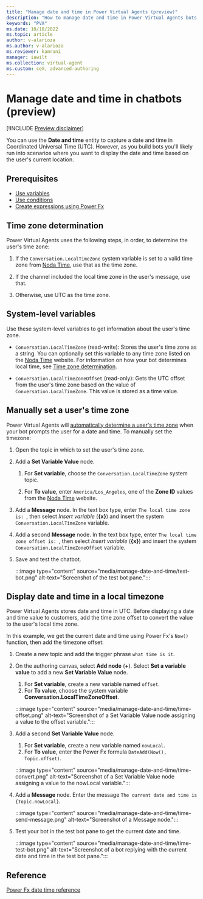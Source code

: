 ```yaml
---
title: "Manage date and time in Power Virtual Agents (preview)"
description: "How to manage date and time in Power Virtual Agents bots."
keywords: "PVA"
ms.date: 10/10/2022
ms.topic: article
author: v-alarioza
ms.author: v-alarioza
ms.reviewer: kamrani
manager: iawilt
ms.collection: virtual-agent
ms.custom: ceX, advanced-authoring
---
```


# Manage date and time in chatbots (preview)

[!INCLUDE [Preview disclaimer](includes/public-preview-disclaimer.md)]

You can use the **Date and time** entity to capture a date and time in Coordinated Universal Time (UTC). However, as you build bots you'll likely run into scenarios where you want to display the date and time based on the user's current location.

## Prerequisites

- [Use variables](authoring-variables.md)
- [Use conditions](authoring-using-conditions.md)
- [Create expressions using Power Fx](advanced-power-fx.md)

## Time zone determination

Power Virtual Agents uses the following steps, in order, to determine the user's time zone:

1. If the `Conversation.LocalTimeZone` system variable is set to a valid time zone from [Noda Time][], use that as the time zone.

1. If the channel included the local time zone in the user's message, use that.

1. Otherwise, use UTC as the time zone.

## System-level variables

Use these system-level variables to get information about the user's time zone.

- `Conversation.LocalTimeZone` (read-write): Stores the user's time zone as a string. You can optionally set this variable to any time zone listed on the [Noda Time][] website. For information on how your bot determines local time, see [Time zone determination](#time-zone-determination).

- `Conversation.LocalTimeZoneOffset` (read-only): Gets the UTC offset from the user's time zone based on the value of `Conversation.LocalTimeZone`. This value is stored as a time value.

[Noda Time]: https://nodatime.org/timezones

## Manually set a user's time zone

Power Virtual Agents will [automatically determine a user's time zone](#time-zone-determination) when your bot prompts the user for a date and time. To manually set the timezone:

1. Open the topic in which to set the user's time zone.

1. Add a **Set Variable Value** node.

    1. For **Set variable**, choose the `Conversation.LocalTimeZone` system topic.

    1. For **To value**, enter `America/Los_Angeles`, one of the **Zone ID** values from the [Noda Time][] website.

1. Add a **Message** node. In the text box type, enter `The local time zone is: `, then select _Insert variable_ (**{x}**) and insert the system `Conversation.LocalTimeZone` variable.

1. Add a second **Message** node. In the text box type, enter `The local time zone offset is: `, then select _Insert variable_ (**{x}**) and insert the system `Conversation.LocalTimeZoneOffset` variable.

1. Save and test the chatbot.

    :::image type="content" source="media/manage-date-and-time/test-bot.png" alt-text="Screenshot of the test bot pane.":::

## Display date and time in a local timezone

Power Virtual Agents stores date and time in UTC. Before displaying a date and time value to customers, add the time zone offset to convert the value to the user's local time zone.

In this example, we get the current date and time using Power Fx's `Now()` function, then add the timezone offset:

<!-- At time of writing, there was no way to use the Conversation.LocalTimeZoneOffset system variable directly in a Power Fx formula. As a workaround, the following instructions have you use a Set Variable Vale node to create a new variable and assign it to the value of Conversation.LocalTimeZoneOffset  -->

1. Create a new topic and add the trigger phrase `what time is it`.

1. On the authoring canvas, select **Add node** (**+**). Select **Set a variable value** to add a new **Set Variable Value** node.
    1. For **Set variable**, create a new variable named `offset`.
    1. For **To value**, choose the system variable **Conversation.LocalTimeZoneOffset**.

    :::image type="content" source="media/manage-date-and-time/time-offset.png" alt-text="Screenshot of a Set Variable Value node assigning a value to the offset variable.":::

1. Add a second **Set Variable Value** node.
    1. For **Set variable**, create a new variable named `nowLocal`.
    1. For **To value**, enter the Power Fx formula `DateAdd(Now(), Topic.offset)`.

    :::image type="content" source="media/manage-date-and-time/time-convert.png" alt-text="Screenshot of a Set Variable Value node assigning a value to the nowLocal variable.":::

1. Add a **Message** node. Enter the message `The current date and time is {Topic.nowLocal}`.

    :::image type="content" source="media/manage-date-and-time/time-send-message.png" alt-text="Screenshot of a Message node.":::

1. Test your bot in the test bot pane to get the current date and time.

    :::image type="content" source="media/manage-date-and-time/time-test-bot.png" alt-text="Screenshot of a bot replying with the current date and time in the test bot pane.":::

## Reference

[Power Fx date time reference](/power-platform/power-fx/data-types#date-time-and-datetime)
